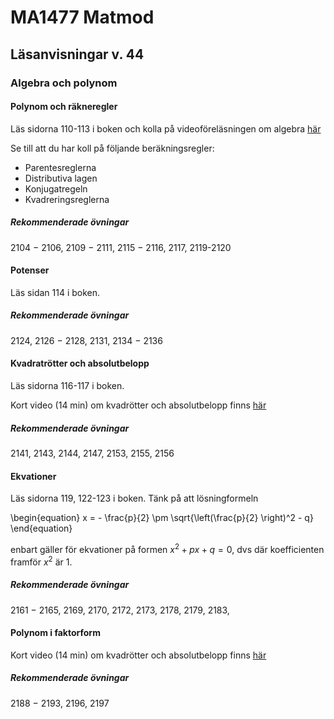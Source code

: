 # MA1477 Matmod

## Läsanvisningar v. 44

### Algebra och polynom


#### Polynom och räkneregler

Läs sidorna 110-113 i boken och kolla på videoföreläsningen om algebra
[här](https://www.youtube.com/watch?v=OkaRMKQm8GI&list=PLloEvDjFgtoThCmff1Z2v7LAMFZEesfd3&index=10)

Se till att du har koll på följande beräkningsregler:

* Parentesreglerna
* Distributiva lagen
* Konjugatregeln
* Kvadreringsreglerna

##### Rekommenderade övningar
2104 − 2106, 2109 − 2111, 2115 − 2116, 2117, 2119-2120


#### Potenser
Läs sidan 114 i boken.


##### Rekommenderade övningar
2124, 2126 − 2128, 2131, 2134 − 2136

#### Kvadratrötter och absolutbelopp

Läs sidorna 116-117 i boken.

Kort video (14 min) om kvadrötter och absolutbelopp finns
[här](https://www.youtube.com/watch?v=1z216KYcjg8)


##### Rekommenderade övningar

2141, 2143, 2144, 2147, 2153, 2155, 2156

#### Ekvationer

Läs sidorna 119, 122-123 i boken. Tänk på att lösningformeln 

\begin{equation} 
x = - \frac{p}{2} \pm \sqrt{\left(\frac{p}{2} \right)^2 - q} 
\end{equation} 

enbart gäller för ekvationer på formen $x^2 + px +q = 0$, dvs där koefficienten framför $x^2$ är $1$.


##### Rekommenderade övningar
2161 − 2165, 2169, 2170, 2172, 2173, 2178, 2179, 2183,
#### Polynom i faktorform

Kort video (14 min) om kvadrötter och absolutbelopp finns
[här](https://www.youtube.com/watch?v=roQr8IVcz5c)


##### Rekommenderade övningar
2188 − 2193, 2196, 2197
